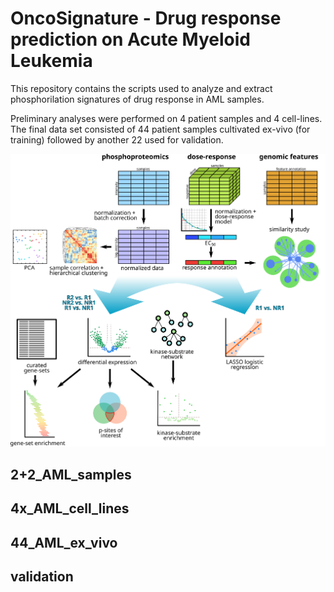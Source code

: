 # OncoSignature - Drug response prediction on Acute Myeloid Leukemia

This repository contains the scripts used to analyze and extract
phosphorilation signatures of drug response in AML samples.

Preliminary analyses were performed on 4 patient samples and 4 cell-lines.
The final data set consisted of 44 patient samples cultivated ex-vivo (for
training) followed by another 22 used for validation.

![](oncosignature_pipeline.svg)

## 2+2_AML_samples

## 4x_AML_cell_lines

## 44_AML_ex_vivo

## validation

